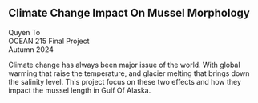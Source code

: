 ## Climate Change Impact On Mussel Morphology

Quyen To  
OCEAN 215 Final Project  
Autumn 2024  

Climate change has always been major issue of the world. With global
warming that raise the temperature, and glacier melting that brings
down the salinity level. This project focus on these two effects and 
how they impact the mussel length in Gulf Of Alaska.
